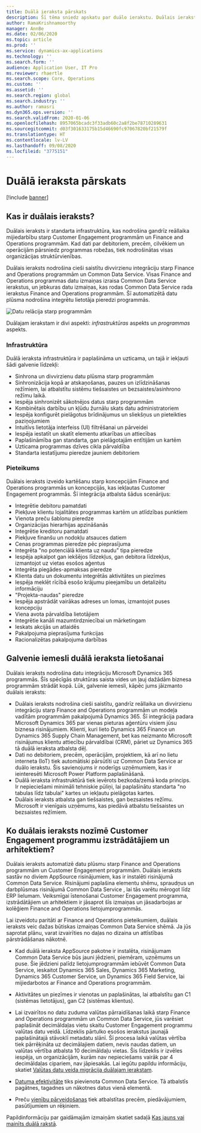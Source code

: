 ```yaml
---
title: Duālā ieraksta pārskats
description: Šī tēma sniedz apskatu par duālo ierakstu. Duālais ieraksts ir infrastruktūra, kas nodrošina gandrīz reāllaika mijiedarbību starp Microsoft Dynamics 365 modeļa vadītajām programmām un Finance and Operations programmām.
author: RamaKrishnamoorthy
manager: AnnBe
ms.date: 02/06/2020
ms.topic: article
ms.prod: ''
ms.service: dynamics-ax-applications
ms.technology: ''
ms.search.form: ''
audience: Application User, IT Pro
ms.reviewer: rhaertle
ms.search.scope: Core, Operations
ms.custom: ''
ms.assetid: ''
ms.search.region: global
ms.search.industry: ''
ms.author: ramasri
ms.dyn365.ops.version: ''
ms.search.validFrom: 2020-01-06
ms.openlocfilehash: 8957065bcadc3f33adb60c2a8f2be78710289631
ms.sourcegitcommit: d03f301633175b15d46690fc97067820bf21579f
ms.translationtype: HT
ms.contentlocale: lv-LV
ms.lasthandoff: 09/08/2020
ms.locfileid: "3775151"
---
```

# <a name="dual-write-overview"></a>Duālā ieraksta pārskats

[!include [banner](../../includes/banner.md)]



## <a name="what-is-dual-write"></a>Kas ir duālais ieraksts?

Duālais ieraksts ir standarta infrastruktūra, kas nodrošina gandrīz reāllaika mijiedarbību starp Customer Engagement programmām un Finance and Operations programmām. Kad dati par debitoriem, precēm, cilvēkiem un operācijām pārsniedz programmas robežas, tiek nodrošinātas visas organizācijas struktūrvienības.

Duālais ieraksts nodrošina cieši saistītu divvirzienu integrāciju starp Finance and Operations programmām un Common Data Service. Visas Finance and Operations programmas datu izmaiņas izraisa Common Data Service ierakstus, un jebkuras datu izmaiņas, kas rodas Common Data Service rada ierakstus Finance and Operations programmām. Šī automatizētā datu plūsma nodrošina integrētu lietotāja pieredzi programmās.

![Datu relācija starp programmām](media/dual-write-overview.jpg)

Duālajam ierakstam ir divi aspekti: *infrastruktūras* aspekts un *programmas* aspekts.

### <a name="infrastructure"></a>Infrastruktūra

Duālā ieraksta infrastruktūra ir paplašināma un uzticama, un tajā ir iekļauti šādi galvenie līdzekļi:

+ Sinhrona un divvirzienu datu plūsma starp programmām
+ Sinhronizācija kopā ar atskaņošanas, pauzes un izlīdzināšanas režīmiem, lai atbalstītu sistēmu tiešsaistes un bezsaistes/asinhrono režīmu laikā.
+ Iespēja sinhronizēt sākotnējos datus starp programmām
+ Kombinētais darbību un kļūdu žurnālu skats datu administratoriem
+ Iespēja konfigurēt pielāgotus brīdinājumus un sliekšņus un pieteikties paziņojumiem
+ Intuitīvs lietotāja interfeiss (UI) filtrēšanai un pārveidei
+ Iespēja iestatīt un skatīt elementu atkarības un attiecības
+ Paplašināmība gan standarta, gan pielāgotajām entītijām un kartēm
+ Uzticama programmas dzīves cikla pārvaldība
+ Standarta iestatījumu pieredze jauniem debitoriem

### <a name="application"></a>Pieteikums

Duālais ieraksts izveido kartēšanu starp koncepcijām Finance and Operations programmās un koncepcijās, kas iekļautas Customer Engagement programmās. Šī integrācija atbalsta šādus scenārijus:

+ Integrētie debitoru pamatdati
+ Piekļuve klientu lojalitātes programmas kartēm un atlīdzības punktiem
+ Vienota preču šablonu pieredze
+ Organizācijas hierarhijas apzināšanās
+ Integrētie kreditoru pamatdati
+ Piekļuve finanšu un nodokļu atsauces datiem
+ Cenas programmas pieredze pēc pieprasījuma
+ Integrēta "no potenciālā klienta uz naudu" tipa pieredze
+ Iespēja apkalpot gan iekšējos līdzekļus, gan debitora līdzekļus, izmantojot uz vietas esošos aģentus
+ Integrēta piegādes-apmaksas pieredze
+ Klienta datu un dokumentu integrētās aktivitātes un piezīmes
+ Iespēja meklēt rīcībā esošo krājumu pieejamību un detalizētu informāciju
+ "Projekta-naudas" pieredze
+ Iespēja apstrādāt vairākas adreses un lomas, izmantojot puses koncepciju
+ Viena avota pārvaldība lietotājiem
+ Integrētie kanāli mazumtirdzniecībai un mārketingam
+ Ieskats akcijās un atlaidēs
+ Pakalpojuma pieprasījuma funkcijas
+ Racionalizētas pakalpojuma darbības

## <a name="top-reasons-to-use-dual-write"></a>Galvenie iemesli duālā ieraksta lietošanai

Duālais ieraksts nodrošina datu integrāciju Microsoft Dynamics 365 programmās. Šīs spēcīgās struktūras saista vides un ļauj dažādām biznesa programmām strādāt kopā. Lūk, galvenie iemesli, kāpēc jums jāizmanto duālais ieraksts:

+ Duālais ieraksts nodrošina cieši saistītu, gandrīz reāllaika un divvirzienu integrāciju starp Finance and Operations programmām un modeļa vadītām programmām pakalpojumā Dynamics 365. Šī integrācija padara Microsoft Dynamics 365 par vienas pieturas aģentūru visiem jūsu biznesa risinājumiem. Klienti, kuri lieto Dynamics 365 Finance un Dynamics 365 Supply Chain Management, bet kas neizmanto Microsoft risinājumus klientu attiecību pārvaldībai (CRM), pāriet uz Dynamics 365 tā duālā ieraksta atbalsta dēļ.
+ Dati no debitoriem, precēm, operācijām, projektiem, kā arī no lietu interneta (IoT) tiek automātiski pārsūtīti uz Common Data Service ar duālo ierakstu. Šis savienojums ir noderīgs uzņēmumiem, kas ir ieinteresēti Microsoft Power Platform paplašināšanā.
+ Duālā ieraksta infrastruktūrā tiek ievērots bezkoda/zemā koda princips. Ir nepieciešami minimāli tehniskie pūliņi, lai paplašinātu standarta "no tabulas līdz tabulai" kartes un iekļautu pielāgotas kartes.
+ Duālais ieraksts atbalsta gan tiešsaistes, gan bezsaistes režīmu. Microsoft ir vienīgais uzņēmums, kas piedāvā atbalstu tiešsaistes un bezsaistes režīmiem.

## <a name="what-does-dual-write-mean-for-developers-and-architects-of-customer-engagement-apps"></a><a id="developer-architect"></a>Ko duālais ieraksts nozīmē Customer Engagement programmu izstrādātājiem un arhitektiem?

Duālais ieraksts automatizē datu plūsmu starp Finance and Operations programmām un Customer Engagement programmām. Duālais ieraksts sastāv no diviem AppSource risinājumiem, kas ir instalēti risinājumā Common Data Service. Risinājumi paplašina elementu shēmu, spraudņus un darbplūsmas risinājumā Common Data Service , lai tās varētu mērogot līdz ERP lielumam. Veiksmīgai īstenošanai Customer Engagement programma, izstrādātājiem un arhitektiem ir jāsaprot šīs izmaiņas un jāsadarbojas ar kolēģiem Finance and Operations lietojumprogrammās.

Lai izveidotu paritāti ar Finance and Operations pieteikumiem, duālais ieraksts veic dažas būtiskas izmaiņas Common Data Service shēmā. Ja jūs saprotat plānu, varat izvairīties no daļas no dizaina un attīstības pārstrādāšanas nākotnē.

+ Kad duālā ieraksta AppSource pakotne ir instalēta, risinājumam Common Data Service būs jauni jēdzieni, piemēram, uzņēmums un puse. Šie jēdzieni palīdz lietojumprogrammām iebūvēt Common Data Service, ieskaitot Dynamics 365 Sales, Dynamics 365 Marketing, Dynamics 365 Customer Service, un Dynamics 365 Field Service, lai mijiedarbotos ar Finance and Operations programmām.

+ Aktivitātes un piezīmes ir vienotas un paplašinātas, lai atbalstītu gan C1 (sistēmas lietotājus), gan C2 (sistēmas klientus).

+ Lai izvairītos no datu zuduma valūtas pārraidīšanas laikā starp Finance and Operations programmām un Common Data Service, jūs varēsiet paplašināt decimāldaļas vietu skaitu Customer Engagement programmu valūtas datu veidā. Līdzeklis pārtulko esošos ierakstus jaunajā paplašinātajā stāvoklī metadatu slānī. Šī procesa laikā valūtas vērtība tiek pārrēķināta uz decimālajiem datiem, nevis naudas datiem, un valūtas vērtība atbalsta 10 decimāldaļu vietas. Šis līdzeklis ir izvēles iespēja, un organizācijām, kurām nav nepieciešams vairāk par 4 decimāldaļas cipariem, nav jāpiesakās. Lai iegūtu papildu informāciju, skatiet [Valūtas datu veida migrācija duālajam ierakstam](currrency-decimal-places.md).

+ [Datuma efektivitāte](../../dev-tools/date-effectivity.md) tiks pievienota Common Data Service. Tā atbalstīs pagātnes, tagadnes un nākotnes datus vienā elementā.

+ Preču [vienību pārveidošanas](../../../../supply-chain/pim/tasks/manage-unit-measure.md) tiek atbalstītas precēm, piedāvājumiem, pasūtījumiem un rēķiniem.

Papildinformāciju par gaidāmajām izmaiņām skatiet sadaļā [Kas jauns vai mainīts duālā rakstā](whats-new-dual-write.md).

